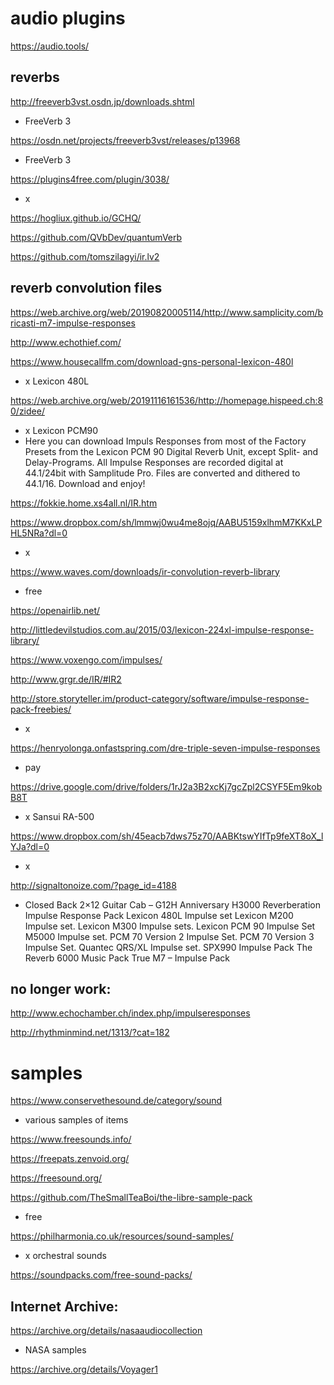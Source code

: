 # audio plugins

https://audio.tools/

## reverbs

http://freeverb3vst.osdn.jp/downloads.shtml
- FreeVerb 3

https://osdn.net/projects/freeverb3vst/releases/p13968
- FreeVerb 3

https://plugins4free.com/plugin/3038/
- x

https://hogliux.github.io/GCHQ/

https://github.com/QVbDev/quantumVerb

https://github.com/tomszilagyi/ir.lv2

## reverb convolution files

https://web.archive.org/web/20190820005114/http://www.samplicity.com/bricasti-m7-impulse-responses

http://www.echothief.com/

https://www.housecallfm.com/download-gns-personal-lexicon-480l
- x Lexicon 480L

https://web.archive.org/web/20191116161536/http://homepage.hispeed.ch:80/zidee/
- x Lexicon PCM90
- Here you can download Impuls Responses from most of the Factory Presets from the Lexicon PCM 90 Digital Reverb Unit, except
Split- and Delay-Programs.
All Impulse Responses are recorded digital at 44.1/24bit with Samplitude Pro. Files are converted and dithered to 44.1/16.
Download and enjoy!

https://fokkie.home.xs4all.nl/IR.htm

https://www.dropbox.com/sh/lmmwj0wu4me8ojq/AABU5159xlhmM7KKxLPHL5NRa?dl=0
- x

https://www.waves.com/downloads/ir-convolution-reverb-library
- free

https://openairlib.net/

http://littledevilstudios.com.au/2015/03/lexicon-224xl-impulse-response-library/

https://www.voxengo.com/impulses/

http://www.grgr.de/IR/#IR2

http://store.storyteller.im/product-category/software/impulse-response-pack-freebies/
- x 

https://henryolonga.onfastspring.com/dre-triple-seven-impulse-responses
- pay

https://drive.google.com/drive/folders/1rJ2a3B2xcKj7gcZpl2CSYF5Em9kobB8T
- x Sansui RA-500

https://www.dropbox.com/sh/45eacb7dws75z70/AABKtswYIfTp9feXT8oX_lYJa?dl=0
- x

http://signaltonoize.com/?page_id=4188
- Closed Back 2×12 Guitar Cab – G12H Anniversary
H3000 Reverberation Impulse Response Pack
Lexicon 480L Impulse set
Lexicon M200 Impulse set.
Lexicon M300 Impulse sets.
Lexicon PCM 90 Impulse Set
M5000 Impulse set.
PCM 70 Version 2 Impulse Set.
PCM 70 Version 3 Impulse Set.
Quantec QRS/XL Impulse set.
SPX990 Impulse Pack
The Reverb 6000 Music Pack
True M7 – Impulse Pack




## no longer work:

http://www.echochamber.ch/index.php/impulseresponses

http://rhythminmind.net/1313/?cat=182


# samples

https://www.conservethesound.de/category/sound
- various samples of items

https://www.freesounds.info/

https://freepats.zenvoid.org/

https://freesound.org/

https://github.com/TheSmallTeaBoi/the-libre-sample-pack
- free
 
https://philharmonia.co.uk/resources/sound-samples/
- x orchestral sounds

https://soundpacks.com/free-sound-packs/

## Internet Archive:

https://archive.org/details/nasaaudiocollection
- NASA samples

https://archive.org/details/Voyager1

